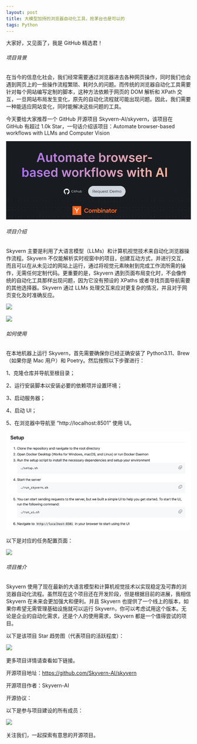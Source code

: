 ```yaml
---
layout: post
title: 大模型加持的浏览器自动化工具，抢茅台也是可以的
tags: Python
---
```


大家好，又见面了，我是 GitHub 精选君！

###### 项目背景

在当今的信息化社会，我们经常需要通过浏览器进去各种网页操作，同时我们也会遇到网页上的一些操作流程繁琐、耗时久的问题。而传统的浏览器自动化工具需要针对每个网站编写定制的脚本，这种方法依赖于网页的 DOM 解析和 XPath 交互，一旦网站布局发生变化，原先的自动化流程就可能出现问题。因此，我们需要一种能适应网站变化，同时能解决这些问题的工具。

今天要给大家推荐一个 GitHub 开源项目 Skyvern-AI/skyvern，该项目在 GitHub 有超过 1.0k Star，一句话介绍该项目：Automate browser-based workflows with LLMs and Computer Vision

![](https://raw.githubusercontent.com/ZhuPeng/pic/master/images/compress_image-20240418224042583.png)

###### 项目介绍

Skyvern 主要是利用了大语言模型（LLMs）和计算机视觉技术来自动化浏览器操作流程。Skyvern 不仅能解析实时视窗中的项目，创建互动方式，并进行交互，而且可以在从未见过的网站上运行，通过将视觉元素映射到完成工作流所需的操作，无需任何定制代码。更重要的是，Skyvern 遇到页面布局变化时，不会像传统的自动化工具那样出现问题，因为它没有预设的 XPaths 或者寻找页面导航需要的其他选择器。Skyvern 通过 LLMs 处理交互来应对更复杂的情况，并且对于网页变化及时准确反应。

![](https://raw.githubusercontent.com/Skyvern-AI/skyvern/master/images/skyvern-system-diagram-light.png)

![](https://raw.githubusercontent.com/Skyvern-AI/skyvern/master/images/finditparts_recording_crop.gif)

###### 如何使用

在本地机器上运行 Skyvern，首先需要确保你已经正确安装了 Python3.11、Brew（如果你是 Mac 用户）和 Poetry。然后按照以下步骤进行：

1、克隆仓库并导航至根目录；

2、运行安装脚本以安装必要的依赖项并设置环境；

3、启动服务器；

4、启动 UI；

5、在浏览器中导航至 “http://localhost:8501” 使用 UI。

![](https://raw.githubusercontent.com/ZhuPeng/pic/master/images/compress_image-20240418224333753.png)

以下是对应的任务配置页面：

![](https://raw.githubusercontent.com/Skyvern-AI/skyvern/master/images/skyvern_visualizer_run_task.png)

###### 项目推介

Skyvern 使用了现在最新的大语言模型和计算机视觉技术以实现稳定及可靠的浏览器自动化流程。虽然现在这个项目还在开发阶段，但是根据目前的进展，我相信 Skyvern 在未来会更加强大和便利。并且 Skyvern 也提供了一个线上的版本，如果你希望无需管理基础设施就可以运行 Skyvern，你可以考虑试用这个版本。无论是企业的自动化需求，还是个人的使用需求，Skyvern 都是一个值得尝试的项目。


以下是该项目 Star 趋势图（代表项目的活跃程度）：

![](https://api.star-history.com/svg?repos=Skyvern-AI/skyvern&type=Timeline)

更多项目详情请查看如下链接。

开源项目地址：https://github.com/Skyvern-AI/skyvern 

开源项目作者：Skyvern-AI

开源协议：

以下是参与项目建设的所有成员：

![](https://contrib.rocks/image?repo=Skyvern-AI/skyvern)

关注我们，一起探索有意思的开源项目。

